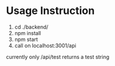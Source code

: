# Usage Instruction

1. cd ./backend/
2. npm install
3. npm start
4. call on localhost:3001/api

currently only /api/test returns a test string
